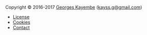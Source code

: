 
Copyright &copy; 2016-2017 [Georges Kayembe](http://www.georgemiaka.info) (kayss.g@gmail.com)

* [License](license)
* [Cookies](cookies)
* [Contact](contact)

